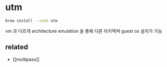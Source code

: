# utm

```sh
brew install --cask utm
```

vm 과 다르게 architecture emulation 을 통해 다른 아키텍쳐 guest os 설치가 가능

## related
- [[multipass]]
